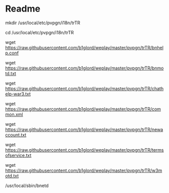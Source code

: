 # Readme

mkdir /usr/local/etc/pvpgn/i18n/trTR

cd /usr/local/etc/pvpgn/i18n/trTR

wget https://raw.githubusercontent.com/b1glord/weplay/master/pvpgn/trTR/bnhelp.conf

wget https://raw.githubusercontent.com/b1glord/weplay/master/pvpgn/trTR/bnmotd.txt

wget https://raw.githubusercontent.com/b1glord/weplay/master/pvpgn/trTR/chathelp-war3.txt

wget https://raw.githubusercontent.com/b1glord/weplay/master/pvpgn/trTR/common.xml

wget https://raw.githubusercontent.com/b1glord/weplay/master/pvpgn/trTR/newaccount.txt

wget https://raw.githubusercontent.com/b1glord/weplay/master/pvpgn/trTR/termsofservice.txt

wget https://raw.githubusercontent.com/b1glord/weplay/master/pvpgn/trTR/w3motd.txt

/usr/local/sbin/bnetd
